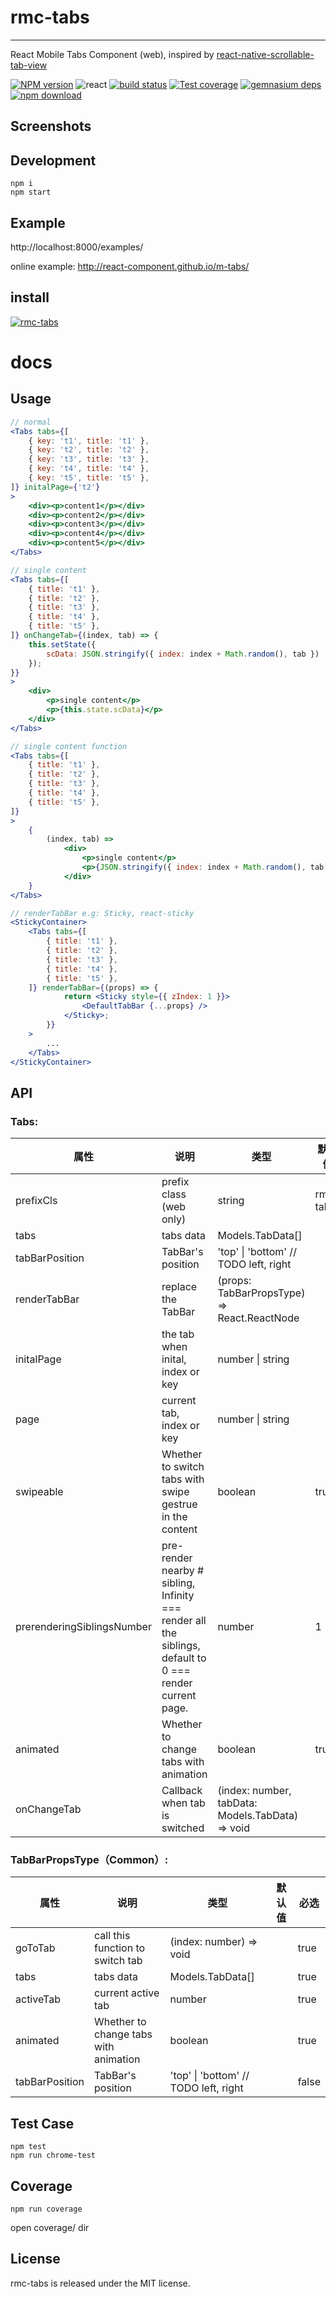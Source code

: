 # rmc-tabs
---

React Mobile Tabs Component (web), inspired by [react-native-scrollable-tab-view](https://github.com/skv-headless/react-native-scrollable-tab-view)

[![NPM version][npm-image]][npm-url]
![react](https://img.shields.io/badge/react-%3E%3D_15.2.0-green.svg)
[![build status][travis-image]][travis-url]
[![Test coverage][coveralls-image]][coveralls-url]
[![gemnasium deps][gemnasium-image]][gemnasium-url]
[![npm download][download-image]][download-url]

[npm-image]: http://img.shields.io/npm/v/rmc-tabs.svg?style=flat-square
[npm-url]: http://npmjs.org/package/rmc-tabs
[travis-image]: https://img.shields.io/travis/react-component/m-tabs.svg?style=flat-square
[travis-url]: https://travis-ci.org/react-component/m-tabs
[coveralls-image]: https://img.shields.io/coveralls/react-component/m-tabs.svg?style=flat-square
[coveralls-url]: https://coveralls.io/r/react-component/m-tabs?branch=master
[gemnasium-image]: http://img.shields.io/gemnasium/react-component/m-tabs.svg?style=flat-square
[gemnasium-url]: https://gemnasium.com/react-component/m-tabs
[node-image]: https://img.shields.io/badge/node.js-%3E=_0.10-green.svg?style=flat-square
[node-url]: http://nodejs.org/download/
[download-image]: https://img.shields.io/npm/dm/rmc-tabs.svg?style=flat-square
[download-url]: https://npmjs.org/package/rmc-tabs

## Screenshots

## Development

```
npm i 
npm start
```

## Example

http://localhost:8000/examples/

online example: http://react-component.github.io/m-tabs/


## install

[![rmc-tabs](https://nodei.co/npm/rmc-tabs.png)](https://npmjs.org/package/rmc-tabs)


# docs

## Usage
```jsx
// normal
<Tabs tabs={[
    { key: 't1', title: 't1' },
    { key: 't2', title: 't2' },
    { key: 't3', title: 't3' },
    { key: 't4', title: 't4' },
    { key: 't5', title: 't5' },
]} initalPage={'t2'}
>
    <div><p>content1</p></div>
    <div><p>content2</p></div>
    <div><p>content3</p></div>
    <div><p>content4</p></div>
    <div><p>content5</p></div>
</Tabs>

// single content
<Tabs tabs={[
    { title: 't1' },
    { title: 't2' },
    { title: 't3' },
    { title: 't4' },
    { title: 't5' },
]} onChangeTab={(index, tab) => {
    this.setState({
        scData: JSON.stringify({ index: index + Math.random(), tab })
    });
}}
>
    <div>
        <p>single content</p>
        <p>{this.state.scData}</p>
    </div>
</Tabs>

// single content function
<Tabs tabs={[
    { title: 't1' },
    { title: 't2' },
    { title: 't3' },
    { title: 't4' },
    { title: 't5' },
]}
>
    {
        (index, tab) =>
            <div>
                <p>single content</p>
                <p>{JSON.stringify({ index: index + Math.random(), tab })}</p>
            </div>
    }
</Tabs>

// renderTabBar e.g: Sticky, react-sticky
<StickyContainer>
    <Tabs tabs={[
        { title: 't1' },
        { title: 't2' },
        { title: 't3' },
        { title: 't4' },
        { title: 't5' },
    ]} renderTabBar={(props) => {
            return <Sticky style={{ zIndex: 1 }}>
                <DefaultTabBar {...props} />
            </Sticky>;
        }}
    >
        ...
    </Tabs>
</StickyContainer>
```

## API
### Tabs:
属性 | 说明 | 类型 | 默认值 | 必选
----|-----|------|------|------
prefixCls|prefix class (web only)|string| rmc-tabs|false
tabs|tabs data|Models.TabData[]||true
tabBarPosition|TabBar's position|'top' \| 'bottom' // TODO left, right||false
renderTabBar|replace the TabBar|(props: TabBarPropsType) => React.ReactNode||false
initalPage|the tab when inital, index or key|number \| string||false
page|current tab, index or key|number \| string||false
swipeable|Whether to switch tabs with swipe gestrue in the content|boolean| true|false
prerenderingSiblingsNumber|pre-render nearby # sibling, Infinity === render all the siblings, default to 0 === render current page.|number| 1|false
animated|Whether to change tabs with animation|boolean| true|false
onChangeTab|Callback when tab is switched|(index: number, tabData: Models.TabData) => void||false

### TabBarPropsType（Common）:
属性 | 说明 | 类型 | 默认值 | 必选
----|-----|------|------|------
goToTab|call this function to switch tab|(index: number) => void||true
tabs|tabs data|Models.TabData[]||true
activeTab|current active tab|number||true
animated|Whether to change tabs with animation|boolean||true
tabBarPosition|TabBar's position|'top' \| 'bottom' // TODO left, right||false

## Test Case

```
npm test
npm run chrome-test
```

## Coverage

```
npm run coverage
```

open coverage/ dir

## License

rmc-tabs is released under the MIT license.
